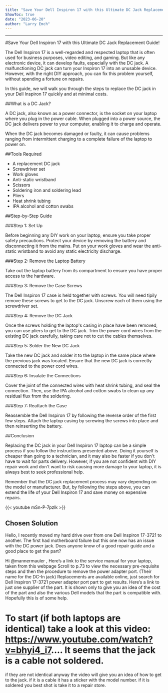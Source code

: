 ```yaml
---
title: "Save Your Dell Inspiron 17 with this Ultimate DC Jack Replacement Guide!"
ShowToc: true 
date: "2023-06-20"
author: "Larry Emch"
---
```

*****
#Save Your Dell Inspiron 17 with this Ultimate DC Jack Replacement Guide!

The Dell Inspiron 17 is a well-regarded and respected laptop that is often used for business purposes, video editing, and gaming. But like any electronic device, it can develop faults, especially with the DC jack. A malfunctioning DC jack can turn your Inspiron 17 into an unusable device. However, with the right DIY approach, you can fix this problem yourself, without spending a fortune on repairs. 

In this guide, we will walk you through the steps to replace the DC jack in your Dell Inspiron 17 quickly and at minimal costs. 

##What is a DC Jack?

A DC jack, also known as a power connector, is the socket on your laptop where you plug in the power cable. When plugged into a power source, the DC jack delivers power to your computer, enabling it to charge and operate. 

When the DC jack becomes damaged or faulty, it can cause problems ranging from intermittent charging to a complete failure of the laptop to power on. 

##Tools Required

- A replacement DC jack
- Screwdriver set
- Work gloves 
- Anti-static wristband
- Scissors 
- Soldering iron and soldering lead
- Pliers 
- Heat shrink tubing
- IPA alcohol and cotton swabs

##Step-by-Step Guide

###Step 1: Set Up

Before beginning any DIY work on your laptop, ensure you take proper safety precautions. Protect your device by removing the battery and disconnecting it from the mains. Put on your work gloves and wear the anti-static wristband to avoid any static electricity discharge.

###Step 2: Remove the Laptop Battery 

Take out the laptop battery from its compartment to ensure you have proper access to the hardware.

###Step 3: Remove the Case Screws

The Dell Inspiron 17 case is held together with screws. You will need tipily remove these screws to get to the DC jack. Unscrew each of them using the screwdriver set.

###Step 4: Remove the DC Jack

Once the screws holding the laptop's casing in place have been removed, you can use pliers to get to the DC jack. Trim the power cord wires from the existing DC jack carefully, taking care not to cut the cables themselves.

###Step 5: Solder the New DC Jack

Take the new DC jack and solder it to the laptop in the same place where the previous jack was located. Ensure that the new DC jack is correctly connected to the power cord wires.

###Step 6: Insulate the Connections

Cover the joint of the connected wires with heat shrink tubing, and seal the connection. Then, use the IPA alcohol and cotton swabs to clean up any residual flux from the soldering.

###Step 7: Reattach the Case

Reassemble the Dell Inspiron 17 by following the reverse order of the first few steps. Attach the laptop casing by screwing the screws into place and then reinserting the battery. 

##Conclusion

Replacing the DC jack in your Dell Inspiron 17 laptop can be a simple process if you follow the instructions presented above. Doing it yourself is cheaper than going to a technician, and it may also be faster if you don't have to wait for parts delivery. However, if you are not confident with DIY repair work and don't want to risk causing more damage to your laptop, it is always best to seek professional help. 

Remember that the DC jack replacement process may vary depending on the model or manufacturer. But, by following the steps above, you can extend the life of your Dell Inspiron 17 and save money on expensive repairs.

{{< youtube mSn-P-7pzlk >}} 



## Chosen Solution
 Hello, I recently moved my hard drive over from one Dell Inspiron 17-3721 to another. The first had motherboard failure but this one now has an issue with the DC power jack.  Does anyone know of a good repair guide and a good place to get the part?

 Hi @mannermauler ,
Here’s a link to the service manual for your laptop, taken from this webpage
Scroll to p.73 to view the necessary pre-requisite steps and then the procedure to remove the power adapter port. (Their name for the DC-In jack)
Replacements are available online, just search for Dell Inspiron 17-3721 power adapter port part to get results. Here’s a link to just one supplier of the part. It is shown only to give you an idea of the cost of the part and also the various Dell models that the part is compatible with.
Hopefully this is of some help.

 To start (if both laptops are identical) take a look at this video:
https://www.youtube.com/watch?v=bhyi4_i7.... It seems that the jack is a cable not soldered.
=====================================================
if they are not identical anyway the video will give you an idea of how to get to the jack.
if it is a cable it has a sticker with the model number.
if it is soldered you best shot is take it to a repair store.




